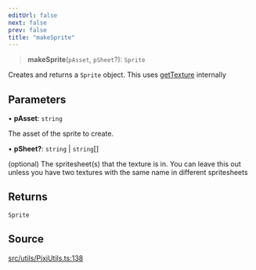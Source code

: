 ```yaml
---
editUrl: false
next: false
prev: false
title: "makeSprite"
---
```


> **makeSprite**(`pAsset`, `pSheet`?): `Sprite`

Creates and returns a `Sprite` object.
This uses [getTexture](../../../../../../../../api/namespaces/pixiutils/functions/gettexture) internally

## Parameters

• **pAsset**: `string`

The asset of the sprite to create.

• **pSheet?**: `string` \| `string`[]

(optional) The spritesheet(s) that the texture is in. You can leave this out unless you have two textures with the same name in different spritesheets

## Returns

`Sprite`

## Source

[src/utils/PixiUtils.ts:138](https://github.com/relishinc/dill-pixel/blob/543438455c9a47928084300159416186c2aa1095/src/utils/PixiUtils.ts#L138)
